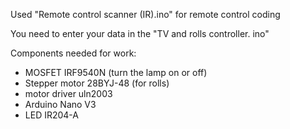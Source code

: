 Used "Remote control scanner (IR).ino" for remote control coding

You need to enter your data in the "TV and rolls controller. ino"

Components needed for work:
- MOSFET IRF9540N (turn the lamp on or off)
- Stepper motor 28BYJ-48 (for rolls)
- motor driver uln2003
- Arduino Nano V3
- LED IR204-A
